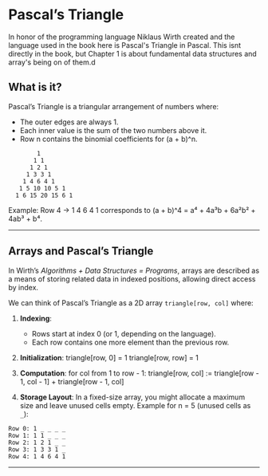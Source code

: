 # Pascal’s Triangle
In honor of the programming language Niklaus Wirth created and the language used in the book here is Pascal's Triangle in Pascal. This isnt directly in the book, but Chapter 1 is about fundamental data structures and array's being on of them.d


## What is it?

Pascal’s Triangle is a triangular arrangement of numbers where:

- The outer edges are always 1.
- Each inner value is the sum of the two numbers above it.
- Row n contains the binomial coefficients for (a + b)^n.

```
        1
       1 1
      1 2 1
     1 3 3 1
    1 4 6 4 1
   1 5 10 10 5 1
  1 6 15 20 15 6 1
```

Example:
Row 4 → 1 4 6 4 1 corresponds to (a + b)^4 = a⁴ + 4a³b + 6a²b² + 4ab³ + b⁴.

---

## Arrays and Pascal’s Triangle

In Wirth’s *Algorithms + Data Structures = Programs*, arrays are described as a means of storing related data in indexed positions, allowing direct access by index.

We can think of Pascal’s Triangle as a 2D array `triangle[row, col]` where:

1. **Indexing**:
   - Rows start at index 0 (or 1, depending on the language).
   - Each row contains one more element than the previous row.

2. **Initialization**:
triangle[row, 0] = 1
triangle[row, row] = 1

3. **Computation**:
for col from 1 to row - 1:
triangle[row, col] := triangle[row - 1, col - 1] + triangle[row - 1, col]

4. **Storage Layout**:
In a fixed-size array, you might allocate a maximum size and leave unused cells empty.
Example for n = 5 (unused cells as `_`):
```
Row 0: 1 _ _ _ _
Row 1: 1 1 _ _ _
Row 2: 1 2 1 _ _
Row 3: 1 3 3 1 _
Row 4: 1 4 6 4 1
```
---
